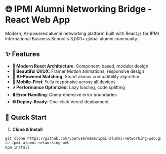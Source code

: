 # 🌐 IPMI Alumni Networking Bridge - React Web App

Modern, AI-powered alumni networking platform built with React.js for IPMI International Business School's 3,000+ global alumni community.

## ✨ Features

- **🚀 Modern React Architecture**: Component-based, modular design
- **🎨 Beautiful UI/UX**: Framer Motion animations, responsive design
- **🧠 AI-Powered Matching**: Smart alumni compatibility algorithm
- **📱 Mobile-First**: Fully responsive across all devices
- **⚡ Performance Optimized**: Lazy loading, code splitting
- **🔒 Error Handling**: Comprehensive error boundaries
- **🌐 Deploy-Ready**: One-click Vercel deployment

## 🚀 Quick Start

1. **Clone & Install**
```bash
git clone https://github.com/yourusername/ipmi-alumni-networking-web.git
cd ipmi-alumni-networking-web
npm install
